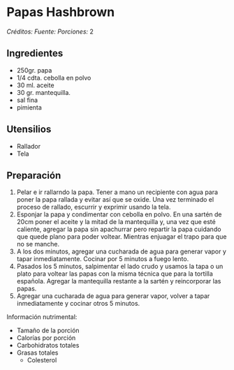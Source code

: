 # Papas Hashbrown

*Créditos:*
*Fuente:*
*Porciones:* 2


## Ingredientes

- 250gr. papa
- 1/4 cdta. cebolla en polvo
- 30 ml. aceite
- 30 gr. mantequilla.
- sal fina
- pimienta


## Utensilios

- Rallador
- Tela
 
## Preparación

1. Pelar e ir rallarndo la papa. Tener a mano un recipiente con agua para poner la papa rallada y evitar así que se oxide. Una vez terminado el proceso de rallado, escurrir y exprimir usando la tela. 
2. Esponjar la papa y condimentar con cebolla en polvo. En una sartén de 20cm poner el aceite y la mitad de la mantequilla y, una vez que esté caliente, agregar la papa sin apachurrar pero repartir la papa cuidando que quede plano para poder voltear. Mientras enjuagar el trapo para que no se manche.
3. A los dos minutos, agregar una cucharada de agua para generar vapor y tapar inmediatamente. Cocinar por 5 minutos a fuego lento.
4. Pasados los 5 minutos, salpimentar el lado crudo y usamos la tapa o un plato para voltear las papas con la misma técnica que para la tortilla española. Agregar la mantequilla restante a la sartén y reincorporar las papas.
5. Agregar una cucharada de agua para generar vapor, volver a tapar inmediatamente y cocinar otros 5 minutos.


Información nutrimental:

- Tamaño de la porción
- Calorías por porción
- Carbohidratos totales
- Grasas totales
  - Colesterol

